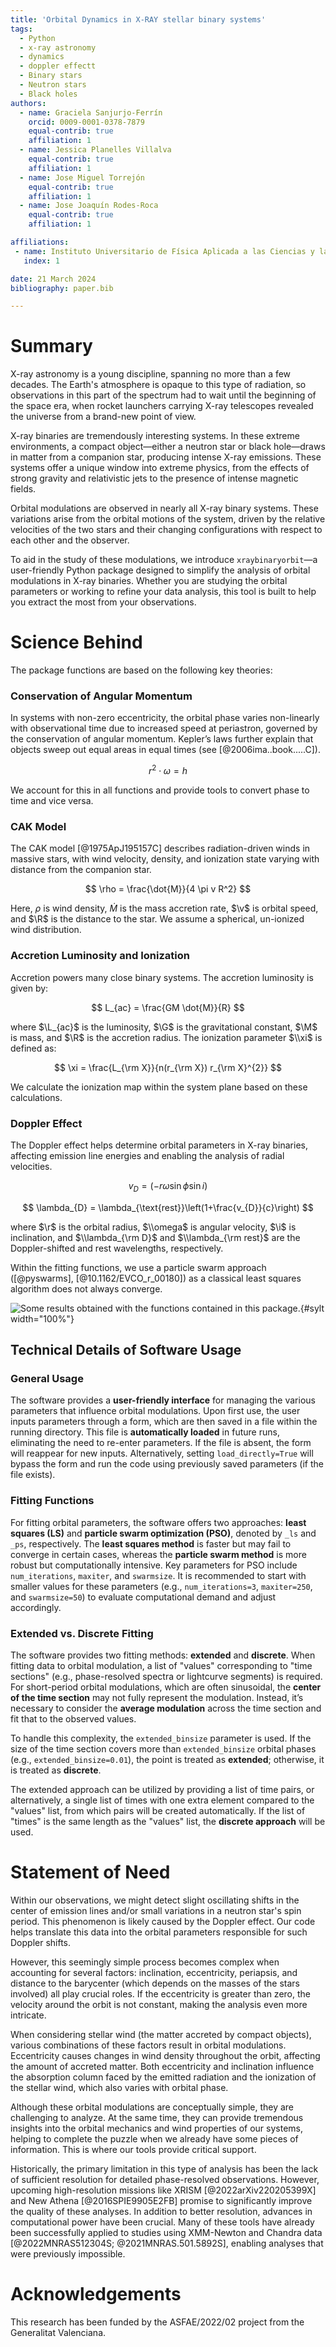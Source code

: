 ```yaml
---
title: 'Orbital Dynamics in X-RAY stellar binary systems'
tags:
  - Python
  - x-ray astronomy
  - dynamics
  - doppler effectt
  - Binary stars
  - Neutron stars
  - Black holes
authors:
  - name: Graciela Sanjurjo-Ferrín
    orcid: 0009-0001-0378-7879
    equal-contrib: true
    affiliation: 1
  - name: Jessica Planelles Villalva 
    equal-contrib: true 
    affiliation: 1
  - name: Jose Miguel Torrejón
    equal-contrib: true
    affiliation: 1
  - name: Jose Joaquín Rodes-Roca
    equal-contrib: true
    affiliation: 1

affiliations:
 - name: Instituto Universitario de Física Aplicada a las Ciencias y las Tecnologías, Universidad de Alicante, 03690 Alicante, Spain
   index: 1

date: 21 March 2024
bibliography: paper.bib

---
```



# Summary

X-ray astronomy is a young discipline, spanning no more than a few decades. The Earth's atmosphere is opaque to this type of radiation, so observations in this part of the spectrum had to wait until the beginning of the space era, when rocket launchers carrying X-ray telescopes revealed the universe from a brand-new point of view.

X-ray binaries are tremendously interesting systems. In these extreme environments, a compact object—either a neutron star or black hole—draws in matter from a companion star, producing intense X-ray emissions. These systems offer a unique window into extreme physics, from the effects of strong gravity and relativistic jets to the presence of intense magnetic fields.

Orbital modulations are observed in nearly all X-ray binary systems. These variations arise from the orbital motions of the system, driven by the relative velocities of the two stars and their changing configurations with respect to each other and the observer.

To aid in the study of these modulations, we introduce `xraybinaryorbit`—a user-friendly Python package designed to simplify the analysis of orbital modulations in X-ray binaries. Whether you are studying the orbital parameters or working to refine your data analysis, this tool is built to help you extract the most from your observations.

# Science Behind

The package functions are based on the following key theories:

### Conservation of Angular Momentum

In systems with non-zero eccentricity, the orbital phase varies non-linearly with observational time due to increased speed at periastron, governed by the conservation of angular momentum. Kepler’s laws further explain that objects sweep out equal areas in equal times (see [@2006ima..book.....C]).

$$ r^2 \cdot \omega = h $$

We account for this in all functions and provide tools to convert phase to time and vice versa.

### CAK Model

The CAK model [@1975ApJ195157C] describes radiation-driven winds in massive stars, with wind velocity, density, and ionization state varying with distance from the companion star.

$$ \rho = \frac{\dot{M}}{4 \pi v R^2} $$

Here, $\rho$  is wind density, $\dot{M}$ is the mass accretion rate, $\v$ is orbital speed, and $\R$ is the distance to the star. We assume a spherical, un-ionized wind distribution.

### Accretion Luminosity and Ionization

Accretion powers many close binary systems. The accretion luminosity is given by:

$$ L_{ac} = \frac{GM \dot{M}}{R} $$

where $\L_{ac}$ is the luminosity, $\G$ is the gravitational constant, $\M$ is mass, and $\R$ is the accretion radius. The ionization parameter $\\xi$ is defined as:

$$ \xi = \frac{L_{\rm X}}{n(r_{\rm X}) r_{\rm X}^{2}} $$

We calculate the ionization map within the system plane based on these calculations.

### Doppler Effect

The Doppler effect helps determine orbital parameters in X-ray binaries, affecting emission line energies and enabling the analysis of radial velocities.

$$ v_{D} = (-r\omega \sin\phi \sin i) $$

$$ \lambda_{D} = \lambda_{\text{rest}}\left(1+\frac{v_{D}}{c}\right) $$

where $\r$ is the orbital radius, $\\omega$ is angular velocity, $\i$ is inclination, and $\\lambda_{\rm D}$ and $\\lambda_{\rm rest}$ are the Doppler-shifted and rest wavelengths, respectively.

Within the fitting functions, we use a particle swarm approach ([@pyswarms], [@10.1162/EVCO_r_00180]) as a classical least squares algorithm does not always converge.

![Some results obtained with the functions contained in this package.](joss.jpg){#sylt width="100%"}

## Technical Details of Software Usage

### General Usage

The software provides a **user-friendly interface** for managing the various parameters that influence orbital modulations. Upon first use, the user inputs parameters through a form, which are then saved in a file within the running directory. This file is **automatically loaded** in future runs, eliminating the need to re-enter parameters. If the file is absent, the form will reappear for new inputs. Alternatively, setting `load_directly=True` will bypass the form and run the code using previously saved parameters (if the file exists).

### Fitting Functions

For fitting orbital parameters, the software offers two approaches: **least squares (LS)** and **particle swarm optimization (PSO)**, denoted by `_ls` and `_ps`, respectively. The **least squares method** is faster but may fail to converge in certain cases, whereas the **particle swarm method** is more robust but computationally intensive. Key parameters for PSO include `num_iterations`, `maxiter`, and `swarmsize`. It is recommended to start with smaller values for these parameters (e.g., `num_iterations=3`, `maxiter=250`, and `swarmsize=50`) to evaluate computational demand and adjust accordingly.

### Extended vs. Discrete Fitting

The software provides two fitting methods: **extended** and **discrete**. When fitting data to orbital modulation, a list of "values" corresponding to "time sections" (e.g., phase-resolved spectra or lightcurve segments) is required. For short-period orbital modulations, which are often sinusoidal, the **center of the time section** may not fully represent the modulation. Instead, it’s necessary to consider the **average modulation** across the time section and fit that to the observed values.

To handle this complexity, the `extended_binsize` parameter is used. If the size of the time section covers more than `extended_binsize` orbital phases (e.g., `extended_binsize=0.01`), the point is treated as **extended**; otherwise, it is treated as **discrete**. 

The extended approach can be utilized by providing a list of time pairs, or alternatively, a single list of times with one extra element compared to the "values" list, from which pairs will be created automatically. If the list of "times" is the same length as the "values" list, the **discrete approach** will be used.

# Statement of Need

Within our observations, we might detect slight oscillating shifts in the center of emission lines and/or small variations in a neutron star's spin period. This phenomenon is likely caused by the Doppler effect. Our code helps translate this data into the orbital parameters responsible for such Doppler shifts.

However, this seemingly simple process becomes complex when accounting for several factors: inclination, eccentricity, periapsis, and distance to the barycenter (which depends on the masses of the stars involved) all play crucial roles. If the eccentricity is greater than zero, the velocity around the orbit is not constant, making the analysis even more intricate.

When considering stellar wind (the matter accreted by compact objects), various combinations of these factors result in orbital modulations. Eccentricity causes changes in wind density throughout the orbit, affecting the amount of accreted matter. Both eccentricity and inclination influence the absorption column faced by the emitted radiation and the ionization of the stellar wind, which also varies with orbital phase.

Although these orbital modulations are conceptually simple, they are challenging to analyze. At the same time, they can provide tremendous insights into the orbital mechanics and wind properties of our systems, helping to complete the puzzle when we already have some pieces of information. This is where our tools provide critical support.

Historically, the primary limitation in this type of analysis has been the lack of sufficient resolution for detailed phase-resolved observations. However, upcoming high-resolution missions like XRISM [@2022arXiv220205399X] and New Athena [@2016SPIE9905E2FB] promise to significantly improve the quality of these analyses. In addition to better resolution, advances in computational power have been crucial. Many of these tools have already been successfully applied to studies using XMM-Newton and Chandra data [@2022MNRAS512304S; @2021MNRAS.501.5892S], enabling analyses that were previously impossible.


# Acknowledgements

This research has been funded by the ASFAE/2022/02 project from the Generalitat Valenciana. 



